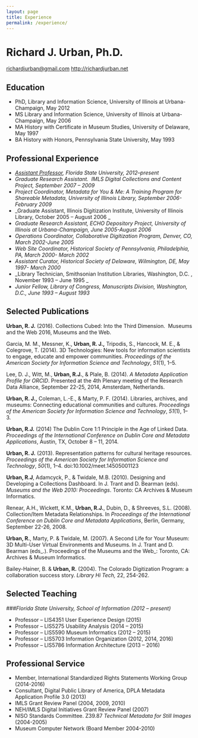 ```yaml
---
layout: page
title: Experience
permalink: /experience/
---
```

# Richard J. Urban, Ph.D.
richardjurban@gmail.com
http://richardjurban.net

## Education
- PhD, Library and Information Science, University of Illinois at Urbana-Champaign, May 2012
- MS Library and Information Science, University of Illinois at Urbana-Champaign, May 2006
- MA History with Certificate in Museum Studies, University of Delaware, May 1997
- BA History with Honors, Pennsylvania State University, May 1993

## Professional Experience
- _[Assistant Professor](http://chi.cci.fsu.edu), Florida State University, 2012–present_
- _Graduate Research Assistant.  IMLS Digital Collections and Content Project, September 2007 – 2009_
- _Project Coordinator, Metadata for You & Me: A Training Program for Shareable Metadata, University of Illinois Library, September 2006- February 2009_
- _Graduate Assistant, Illinois Digitization Institute, University of Illinois Library, October 2005 – August 2006 _
- _Graduate Research Assistant, ECHO Depository Project, University of Illinois at Urbana-Champaign, June 2005-August 2006_
- _Operations Coordinator, Collaborative Digitization Program, Denver, CO, March 2002-June 2005_
- _Web Site Coordinator, Historical Society of Pennsylvania, Philadelphia, PA, March 2000- March 2002_
- _Assistant Curator, Historical Society of Delaware, Wilmington, DE, May 1997- March 2000_
- _Library Technician, Smithsonian Institution Libraries, Washington, D.C. , November 1993 – June 1995 _
- _Junior Fellow, Library of Congress, Manuscripts Division, Washington, D.C., June 1993 – August 1993_

## Selected Publications
**Urban, R. J.** (2016). Collections Cubed: Into the Third Dimension.  Museums and the Web 2016, Museums and the Web. 

Garcia, M. M., Messner, K., **Urban, R. J.,** Tripodis, S., Hancock, M. E., & Colegrove, T. (2014). 3D Technologies: New tools for information scientists to engage, educate and empower communities. _Proceedings of the American Society for Information Science and Technology_, _51_(1), 1–5. 

Lee, D. J., Witt, M., **Urban, R.J.**, & Plale, B. (2014). _A Metadata Application Profile for ORCID_. Presented at the 4th Plenary meeting of the Research Data Alliance, September 22-25, 2014, Amsterdam, Netherlands.

**Urban, R. J.,** Coleman, L.-E., & Marty, P. F. (2014). Libraries, archives, and museums: Connecting educational communities and cultures. _Proceedings of the American Society for Information Science and Technology_, _51_(1), 1–3. 

**Urban, R.J.** (2014) The Dublin Core 1:1 Principle in the Age of Linked Data. _Proceedings of the International Conference on Dublin Core and Metadata Applications_, Austin, TX, October 8 – 11, 2014.

**Urban, R. J.** (2013). Representation patterns for cultural heritage resources. _Proceedings of the American Society for Information Science and Technology_, _50_(1), 1–4. doi:10.1002/meet.14505001123

**Urban, R.J**, Adamcyck, P., & Twidale, M.B. (2010). Designing and Developing a Collections Dashboard. In J. Trant and D. Bearman (eds). _Museums and the Web 2010: Proceedings_. Toronto: CA Archives & Museum Informatics. 

Renear, A.H., Wickett, K.M., **Urban, R.J.**, Dubin, D., & Shreeves, S.L. (2008). Collection/Item Metadata Relationships. In _Proceedings of the International Conference on Dublin Core and Metadata Applications_, Berlin, Germany, September 22-26, 2008.

**Urban, R.**, Marty, P. & Twidale, M. (2007). A Second Life for Your Museum: 3D Multi-User Virtual Environments and Museums. In J. Trant and D. Bearman (eds_.). Proceedings of the Museums and the Web_: Toronto, CA: Archives & Museum Informatics.

Bailey-Hainer, B. & **Urban, R.** (2004). The Colorado Digitization Program: a collaboration success story. _Library Hi Tech,_ 22, 254-262.

## Selected Teaching
###_Florida State University, School of Information (2012 – present)_

- Professor – LIS4351 User Experience Design (2015)
- Professor – LIS5275 Usability Analysis (2014 – 2015)
- Professor – LIS5590 Museum Informatics (2012 – 2015)
- Professor – LIS5703 Information Organization (2012, 2014, 2016)
- Professor – LIS5786 Information Architecture (2013 – 2016)

## Professional Service
- Member, International Standardized Rights Statements Working Group (2014-2016)
- Consultant, Digital Public Library of America, DPLA Metadata Application Profile 3.0 (2013)
- IMLS Grant Review Panel (2004, 2009, 2010)
- NEH/IMLS Digital Initiatives Grant Review Panel (2007)
- NISO Standards Committee. Z39.87 _Technical Metadata for Still Images_ (2004-2005)
- Museum Computer Network (Board Member 2004-2010)
